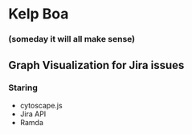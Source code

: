 # Kelp Boa 
### (someday it will all make sense)

## Graph Visualization for Jira issues

### Staring
 * cytoscape.js
 * Jira API
 * Ramda

 